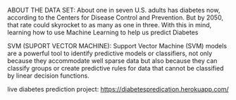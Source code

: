 ABOUT THE DATA SET:
About one in seven U.S. adults has diabetes now, according to the Centers for Disease Control and Prevention. 
But by 2050, that rate could skyrocket to as many as one in three. With this in mind, learning how to use Machine Learning to help us predict Diabetes


SVM (SUPORT VECTOR MACHINE):
Support Vector Machine (SVM) models are a powerful tool to identify predictive models or classifiers, not only because they accommodate well sparse data but also because they can classify groups or create predictive rules for data that cannot be classified by linear decision functions.


live diabetes prediction project:
https://diabetespredication.herokuapp.com/
